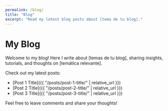 ```yaml
---
permalink: /blog/
title: "Blog"
excerpt: "Read my latest blog posts about [tema de tu blog]."
---
```


# My Blog

Welcome to my blog! Here I write about [temas de tu blog], sharing insights, tutorials, and thoughts on [temática relevante].

Check out my latest posts:

- [Post 1 Title]({{ "/posts/post-1-title/" | relative_url }})
- [Post 2 Title]({{ "/posts/post-2-title/" | relative_url }})
- [Post 3 Title]({{ "/posts/post-3-title/" | relative_url }})

Feel free to leave comments and share your thoughts!
